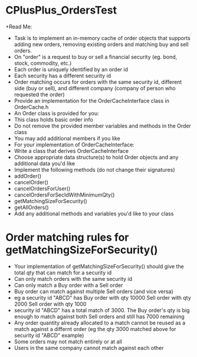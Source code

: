 # CPlusPlus_OrdersTest
+Read Me:
 - Task is to implement an in-memory cache of order objects that supports adding new orders, removing existing orders and matching buy and sell orders. 
- On "order" is a request to buy or sell a financial security (eg. bond, stock, commodity, etc.)
- Each order is uniquely identified by an order id
- Each security has a different security id 
- Order matching occurs for orders with the same security id, different side (buy or sell), and different company (company of person who requested the order)
 - Provide an implementation for the OrderCacheInterface class in OrderCache.h 
 - An Order class is provided for you:
 - This class holds basic order info
 - Do not remove the provided member variables and methods in the Order class
 - You may add additional members if you like
 - For your implementation of OrderCacheInterface:
 - Write a class that derives OrderCacheInterface
 - Choose appropriate data structure(s) to hold Order objects and any additional data you'd like 
 - Implement the following methods (do not change their signatures)
 - addOrder()
 - cancelOrder()
- cancelOrdersForUser()
- cancelOrdersForSecIdWithMinimumQty()
 - getMatchingSizeForSecurity()
 - getAllOrders()
 - Add any additional methods and variables you'd like to your class
 
 # Order matching rules for getMatchingSizeForSecurity()
 - Your implementation of getMatchingSizeForSecurity() should give the total qty that can match for a security id
 - Can only match orders with the same security id
 - Can only match a Buy order with a Sell order
 - Buy order can match against multiple Sell orders (and vice versa)
 - eg a security id "ABCD" has 
    Buy order with qty 10000
    Sell order with qty 2000
   Sell order with qty 1000 
 - security id "ABCD" has a total match of 3000. The Buy order's qty is big enough to match against both Sell orders and still has 7000 remaining
 - Any order quantity already allocated to a match cannot be reused as a match against a differnt order (eg the qty 3000 matched above for security id "ABCD" example)
 - Some orders may not match entirely or at all 
 - Users in the same company cannot match against each other

